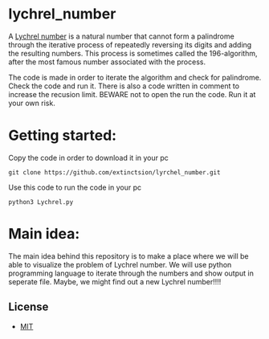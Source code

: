 # lychrel_number

A [Lychrel number](https://en.wikipedia.org/wiki/Lychrel_number/) is a natural number that cannot form a palindrome through the iterative process of repeatedly reversing its digits and adding the resulting numbers. This process is sometimes called the 196-algorithm, after the most famous number associated with the process.

The code is made in order to iterate the algorithm and check for palindrome.
Check the code and run it. There is also a code written in comment to increase the recusion limit. BEWARE not to open the run the code.
Run it at your own risk.

# Getting started:

Copy the code in order to download it in your pc
```
git clone https://github.com/extinctsion/lyrchel_number.git
```

Use this code to run the code in your pc
```
python3 Lychrel.py
```

# Main idea:
The main idea behind this repository is to make a place where we will be able to visualize the problem of Lychrel number. We will use python programming language to iterate through the numbers and show output in seperate file. Maybe, we might find out a new Lychrel number!!!!

## License

 - [MIT](https://raw.githubusercontent.com/ionic-team/stencil/main/LICENSE.md)
